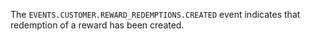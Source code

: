 The `EVENTS.CUSTOMER.REWARD_REDEMPTIONS.CREATED` event indicates that redemption of a reward has been created.